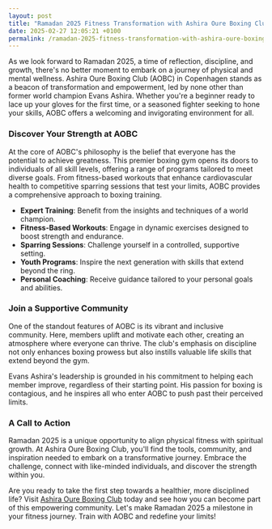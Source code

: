 ```yaml
---
layout: post
title: "Ramadan 2025 Fitness Transformation with Ashira Oure Boxing Club"
date: 2025-02-27 12:05:21 +0100
permalink: /ramadan-2025-fitness-transformation-with-ashira-oure-boxing-club/
---
```



As we look forward to Ramadan 2025, a time of reflection, discipline, and growth, there's no better moment to embark on a journey of physical and mental wellness. Ashira Oure Boxing Club (AOBC) in Copenhagen stands as a beacon of transformation and empowerment, led by none other than former world champion Evans Ashira. Whether you're a beginner ready to lace up your gloves for the first time, or a seasoned fighter seeking to hone your skills, AOBC offers a welcoming and invigorating environment for all.

### Discover Your Strength at AOBC

At the core of AOBC's philosophy is the belief that everyone has the potential to achieve greatness. This premier boxing gym opens its doors to individuals of all skill levels, offering a range of programs tailored to meet diverse goals. From fitness-based workouts that enhance cardiovascular health to competitive sparring sessions that test your limits, AOBC provides a comprehensive approach to boxing training.

- **Expert Training**: Benefit from the insights and techniques of a world champion.
- **Fitness-Based Workouts**: Engage in dynamic exercises designed to boost strength and endurance.
- **Sparring Sessions**: Challenge yourself in a controlled, supportive setting.
- **Youth Programs**: Inspire the next generation with skills that extend beyond the ring.
- **Personal Coaching**: Receive guidance tailored to your personal goals and abilities.

### Join a Supportive Community

One of the standout features of AOBC is its vibrant and inclusive community. Here, members uplift and motivate each other, creating an atmosphere where everyone can thrive. The club's emphasis on discipline not only enhances boxing prowess but also instills valuable life skills that extend beyond the gym.

Evans Ashira's leadership is grounded in his commitment to helping each member improve, regardless of their starting point. His passion for boxing is contagious, and he inspires all who enter AOBC to push past their perceived limits.

### A Call to Action

Ramadan 2025 is a unique opportunity to align physical fitness with spiritual growth. At Ashira Oure Boxing Club, you'll find the tools, community, and inspiration needed to embark on a transformative journey. Embrace the challenge, connect with like-minded individuals, and discover the strength within you.

Are you ready to take the first step towards a healthier, more disciplined life? Visit [Ashira Oure Boxing Club](https://www.ashiraoure.com/) today and see how you can become part of this empowering community. Let's make Ramadan 2025 a milestone in your fitness journey. Train with AOBC and redefine your limits!